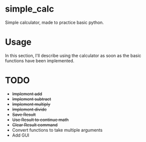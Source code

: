 # simple_calc
Simple calculator, made to practice basic python.

# Usage
In this section, I'll describe using the calculator as soon as the basic functions have been implemented.


# TODO
- <s>Implement add</s>
- <s>Implement subtract</s>
- <s>Implement multiply</s>
- <s>Implement divide</s>
- <s>Save Result</s>
- <s>Use Result to continue math</s>
- <s>Clear Result command</s>
- Convert functions to take multiple arguments
- Add GUI